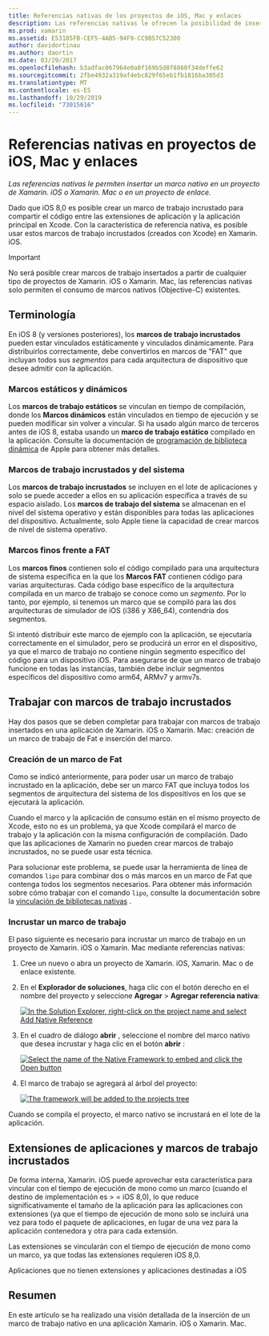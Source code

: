 ```yaml
---
title: Referencias nativas de los proyectos de iOS, Mac y enlaces
description: Las referencias nativas le ofrecen la posibilidad de insertar un marco nativo en un proyecto de Xamarin. iOS, Xamarin. Mac o de enlace.
ms.prod: xamarin
ms.assetid: E53185FB-CEF5-4AB5-94F9-CC9B57C52300
author: davidortinau
ms.author: daortin
ms.date: 03/29/2017
ms.openlocfilehash: b3adfac067964e0a0f169b5d8f8860f34deffe62
ms.sourcegitcommit: 2fbe4932a319af4ebc829f65eb1fb1816ba305d3
ms.translationtype: MT
ms.contentlocale: es-ES
ms.lasthandoff: 10/29/2019
ms.locfileid: "73015616"
---
```

# <a name="native-references-in-ios-mac-and-bindings-projects"></a>Referencias nativas en proyectos de iOS, Mac y enlaces

_Las referencias nativas le permiten insertar un marco nativo en un proyecto de Xamarin. iOS o Xamarin. Mac o en un proyecto de enlace._

Dado que iOS 8,0 es posible crear un marco de trabajo incrustado para compartir el código entre las extensiones de aplicación y la aplicación principal en Xcode. Con la característica de referencia nativa, es posible usar estos marcos de trabajo incrustados (creados con Xcode) en Xamarin. iOS.

> [!IMPORTANT]
> No será posible crear marcos de trabajo insertados a partir de cualquier tipo de proyectos de Xamarin. iOS o Xamarin. Mac, las referencias nativas solo permiten el consumo de marcos nativos (Objective-C) existentes.

<a name="Terminology" />

## <a name="terminology"></a>Terminología

En iOS 8 (y versiones posteriores), los **marcos de trabajo incrustados** pueden estar vinculados estáticamente y vinculados dinámicamente. Para distribuirlos correctamente, debe convertirlos en marcos de "FAT" que incluyan todos sus _segmentos_ para cada arquitectura de dispositivo que desee admitir con la aplicación.

<a name="Static-vs-Dynamic-Frameworks" />

### <a name="static-vs-dynamic-frameworks"></a>Marcos estáticos y dinámicos

Los **marcos de trabajo estáticos** se vinculan en tiempo de compilación, donde los **Marcos dinámicos** están vinculados en tiempo de ejecución y se pueden modificar sin volver a vincular. Si ha usado algún marco de terceros antes de iOS 8, estaba usando un **marco de trabajo estático** compilado en la aplicación. Consulte la documentación de [programación de biblioteca dinámica](https://developer.apple.com/library/mac/documentation/DeveloperTools/Conceptual/DynamicLibraries/100-Articles/OverviewOfDynamicLibraries.html#//apple_ref/doc/uid/TP40001873-SW1) de Apple para obtener más detalles.

<a name="Embedded-vs-System-Frameworks" />

### <a name="embedded-vs-system-frameworks"></a>Marcos de trabajo incrustados y del sistema

Los **marcos de trabajo incrustados** se incluyen en el lote de aplicaciones y solo se puede acceder a ellos en su aplicación específica a través de su espacio aislado. Los **marcos de trabajo del sistema** se almacenan en el nivel del sistema operativo y están disponibles para todas las aplicaciones del dispositivo. Actualmente, solo Apple tiene la capacidad de crear marcos de nivel de sistema operativo.

<a name="Thin-vs-Fat-Frameworks" />

### <a name="thin-vs-fat-frameworks"></a>Marcos finos frente a FAT

Los **marcos finos** contienen solo el código compilado para una arquitectura de sistema específica en la que los **Marcos FAT** contienen código para varias arquitecturas. Cada código base específico de la arquitectura compilada en un marco de trabajo se conoce como un _segmento_. Por lo tanto, por ejemplo, si tenemos un marco que se compiló para las dos arquitecturas de simulador de iOS (i386 y X86_64), contendría dos segmentos.

Si intentó distribuir este marco de ejemplo con la aplicación, se ejecutaría correctamente en el simulador, pero se producirá un error en el dispositivo, ya que el marco de trabajo no contiene ningún segmento específico del código para un dispositivo iOS. Para asegurarse de que un marco de trabajo funcione en todas las instancias, también debe incluir segmentos específicos del dispositivo como arm64, ARMv7 y armv7s.

<a name="Working-with-Embedded-Frameworks" />

## <a name="working-with-embedded-frameworks"></a>Trabajar con marcos de trabajo incrustados

Hay dos pasos que se deben completar para trabajar con marcos de trabajo insertados en una aplicación de Xamarin. iOS o Xamarin. Mac: creación de un marco de trabajo de Fat e inserción del marco.

<a name="Overview" />

### <a name="creating-a-fat-framework"></a>Creación de un marco de Fat

Como se indicó anteriormente, para poder usar un marco de trabajo incrustado en la aplicación, debe ser un marco FAT que incluya todos los segmentos de arquitectura del sistema de los dispositivos en los que se ejecutará la aplicación.

Cuando el marco y la aplicación de consumo están en el mismo proyecto de Xcode, esto no es un problema, ya que Xcode compilará el marco de trabajo y la aplicación con la misma configuración de compilación. Dado que las aplicaciones de Xamarin no pueden crear marcos de trabajo incrustados, no se puede usar esta técnica.

Para solucionar este problema, se puede usar la herramienta de línea de comandos `lipo` para combinar dos o más marcos en un marco de Fat que contenga todos los segmentos necesarios. Para obtener más información sobre cómo trabajar con el comando `lipo`, consulte la documentación sobre la [vinculación de bibliotecas nativas](~/ios/platform/native-interop.md) .

<a name="Embedding-a-Framework" />

### <a name="embedding-a-framework"></a>Incrustar un marco de trabajo

El paso siguiente es necesario para incrustar un marco de trabajo en un proyecto de Xamarin. iOS o Xamarin. Mac mediante referencias nativas:

1. Cree un nuevo o abra un proyecto de Xamarin. iOS, Xamarin. Mac o de enlace existente.
2. En el **Explorador de soluciones**, haga clic con el botón derecho en el nombre del proyecto y seleccione **Agregar** > **Agregar referencia nativa**: 

    [![](native-references-images/ref01.png "In the Solution Explorer, right-click on the project name and select Add Native Reference")](native-references-images/ref01.png#lightbox)
3. En el cuadro de diálogo **abrir** , seleccione el nombre del marco nativo que desea incrustar y haga clic en el botón **abrir** : 

    [![](native-references-images/ref02.png "Select the name of the Native Framework to embed and click the Open button")](native-references-images/ref02.png#lightbox)
4. El marco de trabajo se agregará al árbol del proyecto: 

    [![](native-references-images/ref03.png "The framework will be added to the projects tree")](native-references-images/ref03.png#lightbox)

Cuando se compila el proyecto, el marco nativo se incrustará en el lote de la aplicación.

<a name="App-Extensions-and-Embedded-Frameworks" />

## <a name="app-extensions-and-embedded-frameworks"></a>Extensiones de aplicaciones y marcos de trabajo incrustados

De forma interna, Xamarin. iOS puede aprovechar esta característica para vincular con el tiempo de ejecución de mono como un marco (cuando el destino de implementación es > = iOS 8,0), lo que reduce significativamente el tamaño de la aplicación para las aplicaciones con extensiones (ya que el tiempo de ejecución de mono solo se incluirá una vez para todo el paquete de aplicaciones, en lugar de una vez para la aplicación contenedora y otra para cada extensión.

Las extensiones se vincularán con el tiempo de ejecución de mono como un marco, ya que todas las extensiones requieren iOS 8,0.

Aplicaciones que no tienen extensiones y aplicaciones destinadas a iOS 

<a name="Summary" />

## <a name="summary"></a>Resumen

En este artículo se ha realizado una visión detallada de la inserción de un marco de trabajo nativo en una aplicación Xamarin. iOS o Xamarin. Mac.
